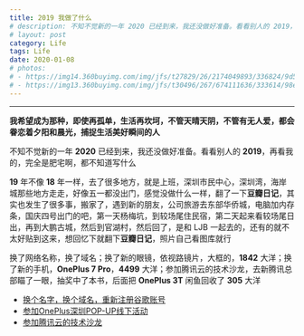 ```yaml
---
title: 2019 我做了什么
# description: 不知不觉新的一年 2020 已经到来，我还没做好准备。看看别人的 2019，再看我的，完全是肥宅啊，都不知道写什么
# layout: post
category: Life
tags: Life
date: 2020-01-08
# photos:
# - https://img14.360buyimg.com/img/jfs/t27829/26/2174049893/336824/9d57f46d/5bfa9ec3N22018d8f.jpg
# - https://img13.360buyimg.com/img/jfs/t30496/267/674111636/333614/98e234a9/5bfaa962N2e1df0f5.jpg
---
```


<div id="aplayer-2019"></div>

<style>#aplayer-2019{max-width:666px;}</style>
<script>$(function(){$.ajax({url:"https://api.i-meto.com/meting/api?server=netease&type=song&id=1365393542",success:function(e){var a=new APlayer({element:document.getElementById("aplayer-2019"),showlrc:3,theme:"#000080",music:e[0]});window.aplayers||(window.aplayers=[]),window.aplayers.push(a)}})})</script>

---

<p><b>我希望成为那种，即使再孤单，生活再坎坷，不管天晴天阴，不管有无人爱，都会眷恋着夕阳和晨光，捕捉生活美好瞬间的人</b></p>

不知不觉新的一年 **2020** 已经到来，我还没做好准备。看看别人的 **2019**，再看我的，完全是肥宅啊，都不知道写什么

**19** 年不像 **18** 年一样，去了很多地方，就是上班，深圳市民中心，深圳湾，海岸城那些地方走走，好像五一都没出门，感觉没做什么一样，翻了一下**豆瓣日记**，其实也发生了很多事，搬家了，遇到新的朋友，公司旅游去东部华侨城，电脑加内存条，国庆四号出门的吧，第一天杨梅坑，到较场尾住民宿，第二天起来看较场尾日出，再到大鹏古城，然后到官湖村，然后回了，是和 LJB 一起去的，还有的就不太好贴到这来，想回忆下就翻下**豆瓣日记**，照片自己看图库就行

换了网络名称，换了域名；换了新的眼镜，依视路镜片，大框的，**1842** 大洋；换了新的手机，**OnePlus 7 Pro**，**4499** 大洋；参加腾讯云的技术沙龙，去新腾讯总部瞄了一眼，抽奖中了本书，后面把 **OnePlus 3T** 闲鱼回收了 **305** 大洋

* [换个名字，换个域名，重新注册谷歌账号](https://life.dolyw.com/2019/05/11/2019-05-11-Toggle-Domain-Name/)
* [参加OnePlus深圳POP-UP线下活动](https://life.dolyw.com/2019/05/18/2019-05-18-OnePlus/)
* [参加腾讯云的技术沙龙](https://life.dolyw.com/2019/05/26/2019-05-26-Tencent/)







